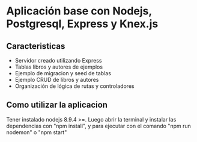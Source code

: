 # Aplicación base con Nodejs, Postgresql, Express y Knex.js

## Caracteristicas
- Servidor creado utilizando Express
- Tablas libros y autores de ejemplos
- Ejemplo de migracion y seed de tablas
- Ejemplo CRUD de libros y autores
- Organización de lógica de rutas y controladores

## Como utilizar la aplicacion
Tener instalado nodejs 8.9.4 >=. Luego abrir la terminal y instalar las dependencias con "npm install", y para ejecutar con el comando "npm run nodemon" o "npm start"